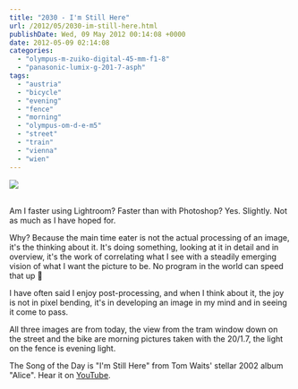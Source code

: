 ```yaml
---
title: "2030 - I'm Still Here"
url: /2012/05/2030-im-still-here.html
publishDate: Wed, 09 May 2012 00:14:08 +0000
date: 2012-05-09 02:14:08
categories: 
  - "olympus-m-zuiko-digital-45-mm-f1-8"
  - "panasonic-lumix-g-201-7-asph"
tags: 
  - "austria"
  - "bicycle"
  - "evening"
  - "fence"
  - "morning"
  - "olympus-om-d-e-m5"
  - "street"
  - "train"
  - "vienna"
  - "wien"
---
```

<div class="container">
<div class="center"><a target="_blank" href="https://d25zfm9zpd7gm5.cloudfront.net/1200x1200/2012/20120508_085228_lr.jpg"><img src="https://d25zfm9zpd7gm5.cloudfront.net/0600x0600/2012/20120508_085228_lr.jpg" /></a></div>
</div>
<br />

Am I faster using Lightroom? Faster than with Photoshop? Yes. Slightly. Not as much as I have hoped for.

<a target="_blank" href="https://d25zfm9zpd7gm5.cloudfront.net/1200x1200/2012/20120508_192907_lr.jpg"><img style="margin: 0pt 0px 0pt 10px; float: right;" src="https://d25zfm9zpd7gm5.cloudfront.net/0150x0150/2012/20120508_192907_lr.jpg" alt="" border="0" /></a> Why? Because the main time eater is not the actual processing of an image, it's the thinking about it. It's doing something, looking at it in detail and in overview, it's the work of correlating what I see with a steadily emerging vision of what I want the picture to be. No program in the world can speed that up 🙂

<a target="_blank" href="https://d25zfm9zpd7gm5.cloudfront.net/1200x1200/2012/20120508_083051_lr.jpg"><img style="margin: 0pt 10px 0pt 0px; float: left;" src="https://d25zfm9zpd7gm5.cloudfront.net/0150x0150/2012/20120508_083051_lr.jpg" alt="" border="0" /></a> I have often said I enjoy post-processing, and when I think about it, the joy is not in pixel bending, it's in developing an image in my mind and in seeing it come to pass.

 All three images are from today, the view from the tram window down on the street and the bike are morning pictures taken with the 20/1.7, the light on the fence is evening light.

The Song of the Day is "I'm Still Here" from Tom Waits' stellar 2002 album "Alice". Hear it on <a href="http://www.youtube.com/watch?v=iLB0VEUerBY" target="_blank">YouTube</a>.

